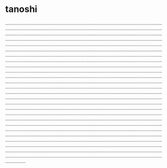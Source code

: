 # tanoshi

........................................................................................................................................................................................................................................................................................................................................................................................................................................................................................................................................................................................................................................................................................................................................................................................................................................................................................................................................................................................................................................................................................................................................................................................................................................................................................................................................................................................................................................................................................................................................................................................................................................................................................................................................................................................................................................................................................................................................................................................................................................................................................................................................................................................................................................................................................................................................................................................................................................................................................................................................................................................................................................................................................................................................................................................................................................................................................................................................................................................................................................................................................................................................................................................................................................................................................................................................................................